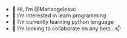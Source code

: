 - 👋 Hi, I’m @Mariangelesvc
- 👀 I’m interested in learn programming
- 🌱 I’m currently learning python lenguage
- 💞️ I’m looking to collaborate on any help...📫
<!---
Mariangelesvc/Mariangelesvc is a ✨ special ✨ repository because its `README.md` (this file) appears on your GitHub profile.
You can click the Preview link to take a look at your changes.
--->
